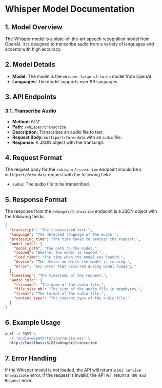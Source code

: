 # Whisper Model Documentation

## 1. Model Overview

The Whisper model is a state-of-the-art speech recognition model from OpenAI. It is designed to transcribe audio from a variety of languages and accents with high accuracy.

## 2. Model Details

*   **Model:** The model is the `whisper-large-v3-turbo` model from OpenAI.
*   **Languages:** The model supports over 99 languages.

## 3. API Endpoints

### 3.1. Transcribe Audio

*   **Method:** `POST`
*   **Path:** `/whisper/transcribe`
*   **Description:** Transcribes an audio file to text.
*   **Request Body:** `multipart/form-data` with an `audio` file.
*   **Response:** A JSON object with the transcript.

## 4. Request Format

The request body for the `/whisper/transcribe` endpoint should be a `multipart/form-data` request with the following field:

*   `audio`: The audio file to be transcribed.

## 5. Response Format

The response from the `/whisper/transcribe` endpoint is a JSON object with the following fields:

```json
{
  "transcript": "The transcribed text.",
  "language": "The detected language of the audio.",
  "processing_time": "The time taken to process the request.",
  "model_info": {
    "model_path": "The path to the model.",
    "loaded": "Whether the model is loaded.",
    "load_time": "The time when the model was loaded.",
    "device": "The device on which the model is running.",
    "error": "Any error that occurred during model loading."
  },
  "timestamp": "The timestamp of the request.",
  "audio_info": {
    "filename": "The name of the audio file.",
    "file_size_mb": "The size of the audio file in megabytes.",
    "format": "The format of the audio file.",
    "content_type": "The content type of the audio file."
  }
}
```

## 6. Example Usage

```bash
curl -X POST \
  -F "audio=@/path/to/your/audio.wav" \
  http://localhost:8123/whisper/transcribe
```

## 7. Error Handling

If the Whisper model is not loaded, the API will return a `503 Service Unavailable` error. If the request is invalid, the API will return a `400 Bad Request` error.
